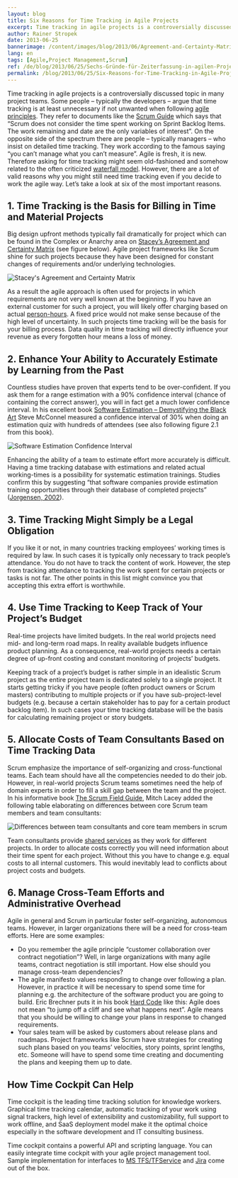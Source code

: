 ```yaml
---
layout: blog
title: Six Reasons for Time Tracking in Agile Projects
excerpt: Time tracking in agile projects is a controversially discussed topic in many project teams. Some people – typically the developers – argue that time tracking is at least unnecessary if not unwanted when following agile principles. They refer to documents like the Scrum Guide which says that “Scrum does not consider the time spent working on Sprint Backlog Items. The work remaining and date are the only variables of interest”. On the opposite side of the spectrum there are people – typically managers – who insist on detailed time tracking. They work according to the famous saying “you can’t manage what you can’t measure”. Agile is fresh, it is new. Therefore asking for time tracking might seem old-fashioned and somehow related to the often criticized waterfall model. However, there are a lot of valid reasons why you might still need time tracking even if you decide to work the agile way. Let’s take a look at six of the most important reasons.
author: Rainer Stropek
date: 2013-06-25
bannerimage: /content/images/blog/2013/06/Agreement-and-Certainty-Matrix.png
lang: en
tags: [Agile,Project Management,Scrum]
ref: /de/blog/2013/06/25/Sechs-Gründe-für-Zeiterfassung-in-agilen-Projekten
permalink: /blog/2013/06/25/Six-Reasons-for-Time-Tracking-in-Agile-Projects
---
```


<p>Time tracking in agile projects is a controversially discussed topic in many project teams. Some people – typically the developers – argue that time tracking is at least unnecessary if not unwanted when following <a href="http://www.agilemanifesto.org/" title="Manifesto for Agile Software Development" target="_blank">agile principles</a>. They refer to documents like the <a href="http://www.scrum.org/Portals/0/Documents/Scrum%20Guides/Scrum_Guide.pdf" title="Scrum Guide" target="_blank">Scrum Guide</a> which says that “Scrum does not consider the time spent working on Sprint Backlog Items. The work remaining and date are the only variables of interest”. On the opposite side of the spectrum there are people – typically managers – who insist on detailed time tracking. They work according to the famous saying “you can’t manage what you can’t measure”. Agile is fresh, it is new. Therefore asking for time tracking might seem old-fashioned and somehow related to the often criticized <a href="http://en.wikipedia.org/wiki/Waterfall_model" title="Waterfall Model" target="_blank">waterfall model</a>. However, there are a lot of valid reasons why you might still need time tracking even if you decide to work the agile way. Let’s take a look at six of the most important reasons.</p><h2>1. Time Tracking is the Basis for Billing in Time and Material Projects</h2><p>Big design upfront methods typically fail dramatically for project which can be found in the Complex or Anarchy area on <a href="http://blogs.msdn.com/b/jmeier/archive/2010/04/04/rick-stacey-s-agreement-and-certainty-matrix.aspx" title="Ralph Stacey’s Agreement and Certainty Matrix" target="_blank">Stacey’s Agreement and Certainty Matrix</a> (see figure below). Agile project frameworks like Scrum shine for such projects because they have been designed for constant changes of requirements and/or underlying technologies.</p><p>
  <img src="{{site.baseurl}}/content/images/blog/2013/06/Agreement-and-Certainty-Matrix.png" alt="Stacey's Agreement and Certainty Matrix" title="Stacey's Agreement and Certainty Matrix" />
</p><p>As a result the agile approach is often used for projects in which requirements are not very well known at the beginning. If you have an external customer for such a project, you will likely offer charging based on actual <a href="http://en.wikipedia.org/wiki/Man-hour" title="Person Hours" target="_blank">person-hours</a>. A fixed price would not make sense because of the high level of uncertainty. In such projects time tracking will be the basis for your billing process. Data quality in time tracking will directly influence your revenue as every forgotten hour means a loss of money.</p><h2>2. Enhance Your Ability to Accurately Estimate by Learning from the Past</h2><p>Countless studies have proven that experts tend to be over-confident. If you ask them for a range estimation with a 90% confidence interval (chance of containing the correct answer), you will in fact get a much lower confidence interval. In his excellent book <a href="https://www.amazon.de/dp/8178531038/ref=as_li_ss_til?tag=timecockpit-21&amp;camp=2906&amp;creative=19474&amp;linkCode=as4&amp;creativeASIN=8178531038&amp;adid=05PVSKAA41PBMC6625YG&amp;" title="Software Estimation – Demystifying the Black Art" target="_blank">Software Estimation – Demystifying the Black Art</a> Steve McConnel measured a confidence interval of 30% when doing an estimation quiz with hundreds of attendees (see also following figure 2.1 from this book).</p><p>
  <img src="{{site.baseurl}}/content/images/blog/2013/06/software-estimation-confidence-interval.png" alt="Software Estimation Confidence Interval" title="Software Estimation Confidence Interval" />
</p><p>Enhancing the ability of a team to estimate effort more accurately is difficult. Having a time tracking database with estimations and related actual working-times is a possibility for systematic estimation trainings. Studies confirm this by suggesting “that software companies provide estimation training opportunities through their database of completed projects” (<a href="http://simula.no/research/se/publications/SE.4.Joergensen.2004.c/simula_pdf_file" title="A Review of Studies on Expert Estimation of Software Development Effort" target="_blank">Jorgensen, 2002</a>).</p><h2>3. Time Tracking Might Simply be a Legal Obligation</h2><p>If you like it or not, in many countries tracking employees’ working times is required by law. In such cases it is typically only necessary to track people’s attendance. You do not have to track the content of work. However, the step from tracking attendance to tracking the work spent for certain projects or tasks is not far. The other points in this list might convince you that accepting this extra effort is worthwhile.</p><h2>4. Use Time Tracking to Keep Track of Your Project’s Budget</h2><p>Real-time projects have limited budgets. In the real world projects need mid- and long-term road maps. In reality available budgets influence product planning. As a consequence, real-world projects needs a certain degree of up-front costing and constant monitoring of projects’ budgets.</p><p>Keeping track of a project’s budget is rather simple in an idealistic Scrum project as the entire project team is dedicated solely to a single project. It starts getting tricky if you have people (often product owners or Scrum masters) contributing to multiple projects or if you have sub-project-level budgets (e.g. because a certain stakeholder has to pay for a certain product backlog item). In such cases your time tracking database will be the basis for calculating remaining project or story budgets.</p><h2>5. <span class="Apple-tab-span"></span>Allocate Costs of Team Consultants Based on Time Tracking Data</h2><p>Scrum emphasize the importance of self-organizing and cross-functional teams. Each team should have all the competencies needed to do their job. However, in real-world projects Scrum teams sometimes need the help of domain experts in order to fill a skill gap between the team and the project. In his informative book <a href="https://www.amazon.de/dp/0321554159/ref=as_li_ss_til?tag=timecockpit-21&amp;camp=2906&amp;creative=19474&amp;linkCode=as4&amp;creativeASIN=0321554159&amp;adid=09ZBE9NAF1BBT7PCZK5D&amp;" title="The Scrum Field Guide" target="_blank">The Scrum Field Guide</a>, Mitch Lacey added the following table elaborating on differences between core Scrum team members and team consultants:</p><p>
  <img src="{{site.baseurl}}/content/images/blog/2013/06/scrum-roles-benefits-and-downsides.png" alt="Differences between team consultants and core team members in scrum" title="Differences between team consultants and core team members in scrum" />
</p><p>Team consultants provide <a href="http://en.wikipedia.org/wiki/Shared_services" title="Shared Services" target="_blank">shared services</a> as they work for different projects. In order to allocate costs correctly you will need information about their time spent for each project. Without this you have to change e.g. equal costs to all internal customers. This would inevitably lead to conflicts about project costs and budgets.</p><h2>6. <span class="Apple-tab-span"></span>Manage Cross-Team Efforts and Administrative Overhead</h2><p>Agile in general and Scrum in particular foster self-organizing, autonomous teams. However, in larger organizations there will be a need for cross-team efforts. Here are some examples:</p><ul>
  <li>Do you remember the agile principle “customer collaboration over contract negotiation”? Well, in large organizations with many agile teams, contract negotiation is still important. How else should you manage cross-team dependencies?</li>
  <li>The agile manifesto values responding to change over following a plan. However, in practice it will be necessary to spend some time for planning e.g. the architecture of the software product you are going to build. Eric Brechner puts it in his book <a href="https://www.amazon.de/dp/0735661707/ref=as_li_ss_til?tag=timecockpit-21&amp;camp=2906&amp;creative=19474&amp;linkCode=as4&amp;creativeASIN=0735661707&amp;adid=1VJGP7ECSSFQAHD5VSDZ&amp;" title="Eric Brechner's Hard Code" target="_blank">Hard Code</a> like this: Agile does not mean “to jump off a cliff and see what happens next”. Agile means that you should be willing to change your plans in response to changed requirements.</li>
  <li>Your sales team will be asked by customers about release plans and roadmaps. Project frameworks like Scrum have strategies for creating such plans based on you teams’ velocities, story points, sprint lengths, etc. Someone will have to spend some time creating and documenting the plans and keeping them up to date.</li>
</ul><h2>How Time Cockpit Can Help</h2><p>Time cockpit is the leading time tracking solution for knowledge workers. Graphical time tracking calendar, automatic tracking of your work using signal trackers, high level of extensibility and customizability, full support to work offline, and SaaS deployment model make it the optimal choice especially in the software development and IT consulting business.</p><p>Time cockpit contains a powerful API and scripting language. You can easily integrate time cockpit with your agile project management tool. Sample implementation for interfaces to <a href="http://www.timecockpit.com/blog/2013/05/31/TFS-Work-Items-as-Time-Cockpit-Tasks" title="TFS Work Items as Time Cockpit Tasks" target="_blank">MS TFS/TFService</a> and <a href="http://www.timecockpit.com/blog/2013/04/30/Importing-JIRA-Issues-as-Time-Cockpit-Tasks" title="Importing JIRA Issues as Time Cockpit Tasks" target="_blank">Jira</a> come out of the box.</p>